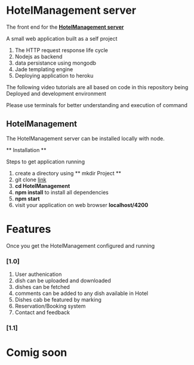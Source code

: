 # HotelManagement server

The front end for the [**HotelManagement server**]()


A small web application built as a self project

1. The HTTP request response life cycle
2. Nodejs as backend
3. data persistance using mongodb
4. Jade templating engine
5. Deploying application to heroku


The following video tutorials are all based on code in this repository being Deployed and development environment

Please use terminals for better understanding and execution of command

## HotelManagement



The HotelManagement server can be installed locally with node.



** Installation **

Steps to get application running
1. create a directory using ** mkdir Project **
2. git clone [link]()
3. **cd HotelManagement**
4. **npm install** to install all dependencies
5. **npm start**
6. visit your application on web browser **localhost/4200**




# Features
Once you get the HotelManagement configured and running

### **[1.0]**
1. User authenication
2. dish can be uploaded and downloaded
3. dishes can be fetched
4. comments can be added to any dish available in Hotel
5. Dishes cab be featured by marking
5. Reservation/Booking system
6. Contact and feedback

### **[1.1]**
# Comig soon 
